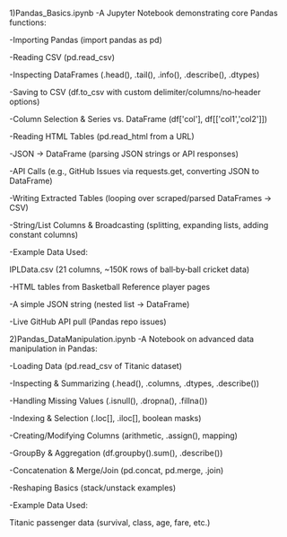 1)Pandas_Basics.ipynb
-A Jupyter Notebook demonstrating core Pandas functions:

-Importing Pandas (import pandas as pd)

-Reading CSV (pd.read_csv)

-Inspecting DataFrames (.head(), .tail(), .info(), .describe(), .dtypes)

-Saving to CSV (df.to_csv with custom delimiter/columns/no‐header options)

-Column Selection & Series vs. DataFrame (df['col'], df[['col1','col2']])

-Reading HTML Tables (pd.read_html from a URL)

-JSON → DataFrame (parsing JSON strings or API responses)

-API Calls (e.g., GitHub Issues via requests.get, converting JSON to DataFrame)

-Writing Extracted Tables (looping over scraped/parsed DataFrames → CSV)

-String/List Columns & Broadcasting (splitting, expanding lists, adding constant columns)

-Example Data Used:

IPLData.csv (21 columns, ~150K rows of ball‐by‐ball cricket data)

-HTML tables from Basketball Reference player pages

-A simple JSON string (nested list → DataFrame)

-Live GitHub API pull (Pandas repo issues)

2)Pandas_DataManipulation.ipynb
-A Notebook on advanced data manipulation in Pandas:

-Loading Data (pd.read_csv of Titanic dataset)

-Inspecting & Summarizing (.head(), .columns, .dtypes, .describe())

-Handling Missing Values (.isnull(), .dropna(), .fillna())

-Indexing & Selection (.loc[], .iloc[], boolean masks)

-Creating/Modifying Columns (arithmetic, .assign(), mapping)

-GroupBy & Aggregation (df.groupby().sum(), .describe())

-Concatenation & Merge/Join (pd.concat, pd.merge, .join)

-Reshaping Basics (stack/unstack examples)

-Example Data Used:

Titanic passenger data (survival, class, age, fare, etc.)


